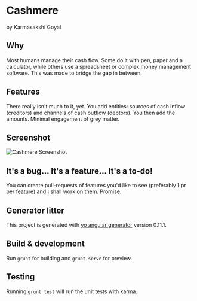 # Cashmere
by Karmasakshi Goyal

## Why
Most humans manage their cash flow. Some do it with pen, paper and a calculator, while others use a spreadsheet or complex money management software. This was made to bridge the gap in between.

## Features
There really isn't much to it, yet. You add entities: sources of cash inflow (creditors) and channels of cash outflow (debtors). You then add the amounts. Minimal engagement of grey matter.

## Screenshot
![Cashmere Screenshot](https://www.dropbox.com/s/bb6s49uzbu6vflv/cashmere.png?dl=1)

## It's a bug... It's a feature... It's a to-do!
You can create pull-requests of features you'd like to see (preferably 1 pr per feature) and I shall work on them. Promise.

## Generator litter

This project is generated with [yo angular generator](https://github.com/yeoman/generator-angular)
version 0.11.1.

## Build & development

Run `grunt` for building and `grunt serve` for preview.

## Testing

Running `grunt test` will run the unit tests with karma.